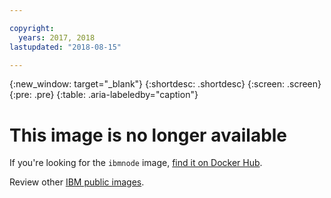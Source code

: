 ```yaml
---

copyright:
  years: 2017, 2018
lastupdated: "2018-08-15"

---
```


{:new_window: target="_blank"}
{:shortdesc: .shortdesc}
{:screen: .screen}
{:pre: .pre}
{:table: .aria-labeledby="caption"}

# This image is no longer available

If you're looking for the `ibmnode` image, [find it on Docker Hub](https://hub.docker.com/r/ibmcom/ibmnode/). 

Review other [IBM public images](/docs/services/RegistryImages/index.html#ibm_images).
